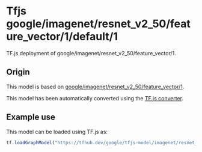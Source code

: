 # Tfjs google/imagenet/resnet_v2_50/feature_vector/1/default/1
TF.js deployment of google/imagenet/resnet_v2_50/feature_vector/1.

<!-- parent-model: google/imagenet/resnet_v2_50/feature_vector/1 -->

## Origin

This model is based on [google/imagenet/resnet_v2_50/feature_vector/1](https://tfhub.dev/google/imagenet/resnet_v2_50/feature_vector/1).

This model has been automatically converted using the [TF.js converter](https://github.com/tensorflow/tfjs/tree/master/tfjs-converter).

## Example use
This model can be loaded using TF.js as:

```javascript
tf.loadGraphModel("https://tfhub.dev/google/tfjs-model/imagenet/resnet_v2_50/feature_vector/1/default/1", { fromTFHub: true })
```
